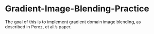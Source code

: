 # Gradient-Image-Blending-Practice

The goal of this is to implement gradient domain image blending, as 
described in Perez, et al.’s paper.
